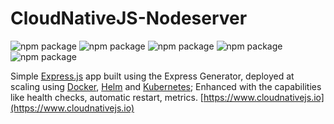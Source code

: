 # CloudNativeJS-Nodeserver

![npm package](https://img.shields.io/badge/Node.js-12.16.2-brightgreen.svg)
![npm package](https://img.shields.io/badge/Express.js-14.16.1-yellow.svg)
![npm package](https://img.shields.io/badge/Kubernetes-1.16.6-blue.svg)
![npm package](https://img.shields.io/badge/Docker-2.3.0.3-skyblue.svg)
![npm package](https://img.shields.io/badge/Helm-3.2.4-darkblue.svg)

Simple [Express.js](https://expressjs.com) app built using the Express Generator, deployed at scaling using [Docker](https://www.docker.com), [Helm](https://helm.sh) and [Kubernetes](https://kubernetes.io); 
Enhanced with the capabilities like health checks, automatic restart, metrics. [https://www.cloudnativejs.io](https://www.cloudnativejs.io)

